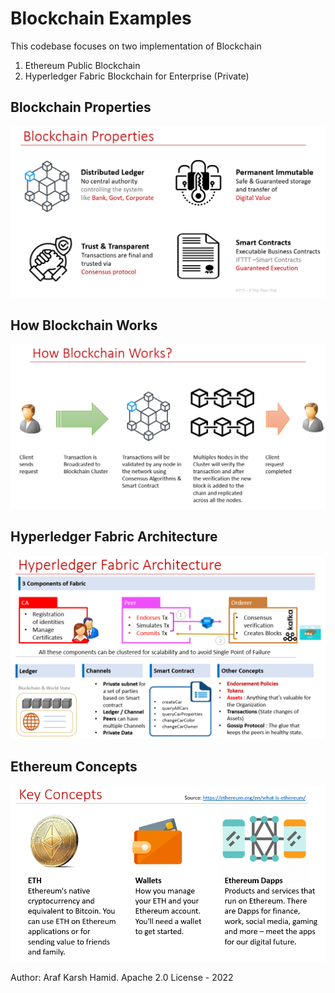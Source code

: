 # Blockchain Examples

This codebase focuses on two implementation of Blockchain 

1. Ethereum Public Blockchain
2. Hyperledger Fabric Blockchain for Enterprise (Private)

## Blockchain Properties

![Blockchain](https://raw.githubusercontent.com/MetaArivu/blockchain-examples/master/images/BC-Props.png)

## How Blockchain Works

![Blockchain](https://raw.githubusercontent.com/MetaArivu/blockchain-examples/master/images/BC-How-it-works.png)

## Hyperledger Fabric Architecture

![Blockchain](https://raw.githubusercontent.com/MetaArivu/blockchain-examples/master/images/BC-Fabric-Arch.png)

## Ethereum Concepts

![Blockchain](https://raw.githubusercontent.com/MetaArivu/blockchain-examples/master/images/BC-Ethereum-Concepts.png)


Author: Araf Karsh Hamid. Apache 2.0 License - 2022